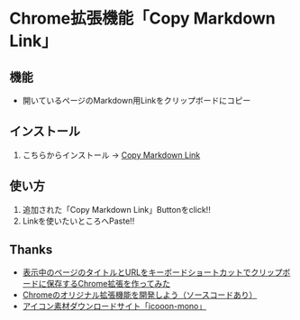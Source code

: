 Chrome拡張機能「Copy Markdown Link」
===

機能
---
- 開いているページのMarkdown用Linkをクリップボードにコピー

インストール
---
1. こちらからインストール → [Copy Markdown Link](https://chrome.google.com/webstore/detail/copy-markdown-link/aagldhajnlablfkankpookoabndalnbi?hl=ja&gl=JP)


使い方
---
1. 追加された「Copy Markdown Link」Buttonをclick!!
1. Linkを使いたいところへPaste!!


Thanks
---
- [表示中のページのタイトルとURLをキーボードショートカットでクリップボードに保存するChrome拡張を作ってみた](https://qiita.com/satake_masaki/items/def09ca51731efa2826f)
- [Chromeのオリジナル拡張機能を開発しよう（ソースコードあり）](https://liginc.co.jp/web/tool/browser/163575)
- [アイコン素材ダウンロードサイト「icooon-mono」](http://icooon-mono.com/)